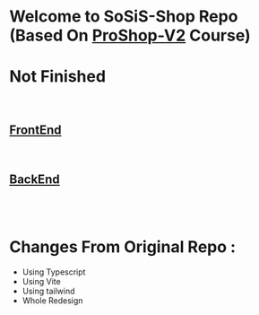 # Welcome to SoSiS-Shop Repo (Based On [ProShop-V2](https://github.com/bradtraversy/proshop-v2) Course)

# Not Finished

</br>

## [FrontEnd](https://github.com/hadiazt/SoSiS-Shop/tree/main/frontend)

</br>

## [BackEnd]()

</br>
</br>

# Changes From Original Repo :

- Using Typescript 
- Using Vite
- Using tailwind
- Whole Redesign

